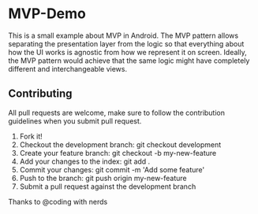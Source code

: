 # MVP-Demo
This is a small example about MVP in Android.
The MVP pattern allows separating the presentation layer from the logic so that everything about how the UI works is agnostic from how we represent it on screen. Ideally, the MVP pattern would achieve that the same logic might have completely different and interchangeable views.

## Contributing
All pull requests are welcome, make sure to follow the contribution guidelines when you submit pull request.

1. Fork it!
2. Checkout the development branch: git checkout development
3. Create your feature branch: git checkout -b my-new-feature
4. Add your changes to the index: git add .
5. Commit your changes: git commit -m 'Add some feature'
6. Push to the branch: git push origin my-new-feature
7. Submit a pull request against the development branch


Thanks to @coding with nerds
